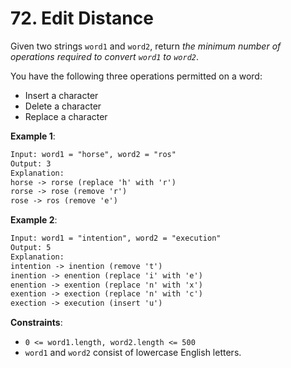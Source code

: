 # 72. Edit Distance

Given two strings `word1` and `word2`, return *the minimum number of operations
required to convert `word1` to `word2`*.

You have the following three operations permitted on a word:

- Insert a character
- Delete a character
- Replace a character

**Example 1**:

```txt
Input: word1 = "horse", word2 = "ros"
Output: 3
Explanation: 
horse -> rorse (replace 'h' with 'r')
rorse -> rose (remove 'r')
rose -> ros (remove 'e')
```

**Example 2**:

```txt
Input: word1 = "intention", word2 = "execution"
Output: 5
Explanation: 
intention -> inention (remove 't')
inention -> enention (replace 'i' with 'e')
enention -> exention (replace 'n' with 'x')
exention -> exection (replace 'n' with 'c')
exection -> execution (insert 'u')
```

**Constraints**:

- `0 <= word1.length, word2.length <= 500`
- `word1` and `word2` consist of lowercase English letters.

